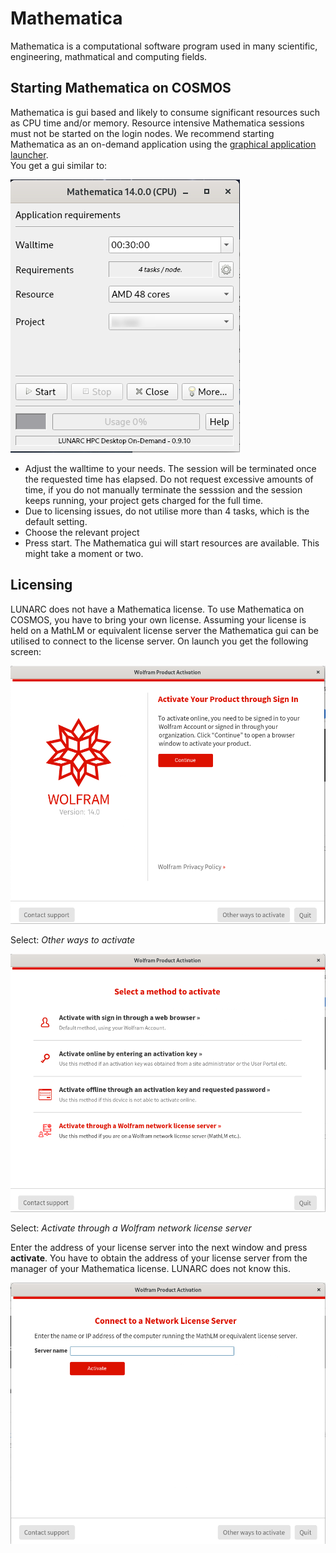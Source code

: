 # Mathematica
Mathematica is a computational software program used in many scientific, engineering, mathmatical and computing fields.

## Starting Mathematica on COSMOS
Mathematica is gui based and likely to consume significant resources such as CPU time and/or memory.  Resource intensive Mathematica sessions must not be started on the login nodes.  We recommend starting Mathematica as an on-demand application using the [graphical application launcher](../../../getting_started/gfxlauncher).  
You get a gui similar to:

![Mathematica in the GfxLauncher](../../images/mathematica_on_demand_gui.png "GfxLauncher Mathematica interface") 

* Adjust the walltime to your needs. The session will be terminated once the requested time has elapsed.  Do not request excessive amounts of time, if you do not manually terminate the sesssion and the session keeps running, your project gets charged for the full time.
* Due to licensing issues, do not utilise more than 4 tasks, which is the default setting.
* Choose the relevant project
* Press start.  The Mathematica gui will start resources are available.  This might take a moment or two.

## Licensing
LUNARC does not have a Mathematica license.  To use Mathematica on COSMOS, you have to bring your own license.  Assuming your license is held on a MathLM or equivalent license server the Mathematica gui can be utilised to connect to the license server. On launch you get the following screen:

![Mathematica Product Activation Window](../../images/mathematicaProductActivation.png "Product Activation Window") 

Select: *Other ways to activate*


![Mathematica Activation Method](../../images/mathematicaActivationMethod.png "Activation Mathod") 

Select: *Activate through a Wolfram network license server*

Enter the address of your license server into the next window and press **activate**.  You have to obtain the address of your license server from the manager of your Mathematica license.   LUNARC does not know this.

![Mathematica address of the license manager](../../images/mathematicaLMserver.png "Address of license manage")